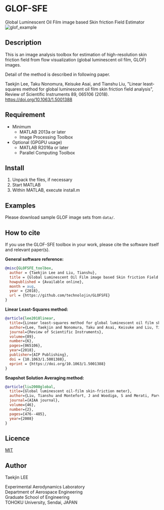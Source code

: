 # GLOF-SFE
Global Luminescent Oil Film image based Skin friction Field Estimator
![glof_example](/glof.jpg)

## Description
This is an image analysis toolbox for estimation of high-resolution skin friction
field from flow visualization (global luminescent oil film, GLOF) images.

Detail of the method is described in following paper.

Taekjin Lee, Taku Nonomura, Keisuke Asai, and Tianshu Liu, "Linear least-squares
method for global luminescent oil film skin friction field analysis", Review of
Scientific Instruments 89, 065106 (2018).
<https://doi.org/10.1063/1.5001388>

## Requirement
* Minimum
  * MATLAB 2013a or later
  * Image Processing Toolbox
* Optional (GPGPU usage)
  * MATLAB R2016a or later
  * Parallel Computing Toolbox

## Install
1. Unpack the files, if necessary
2. Start MATLAB
3. Within MATLAB, execute install.m

## Examples
Please download sample GLOF image sets from `data/`.

## How to cite
If you use the GLOF-SFE toolbox in your work, please cite the software itself and relevant paper(s).

__General software reference:__
``` bibtex
@misc{GLOFSFE_toolbox,
  author = {Taekjin Lee and Liu, Tianshu},
  title = {Global Luminescent Oil Film image based Skin friction Field Estimator},
  howpublished = {Available online},
  month = aug,
  year = {2018},
  url = {https://github.com/technolojin/GLOFSFE}
}
```
__Linear Least-Squares method:__
``` bibtex
@article{lee2018linear,
  title={Linear least-squares method for global luminescent oil film skin friction field analysis},
  author={Lee, Taekjin and Nonomura, Taku and Asai, Keisuke and Liu, Tianshu},
  journal={Review of Scientific Instruments},
  volume={89},
  number={6},
  pages={065106},
  year={2018},
  publisher={AIP Publishing},
  doi = {10.1063/1.5001388},
  eprint = {https://doi.org/10.1063/1.5001388}
}
```
__Snapshot Solution Averaging method:__
``` bibtex
@article{liu2008global,
  title={Global luminescent oil-film skin-friction meter},
  author={Liu, Tianshu and Montefort, J and Woodiga, S and Merati, Parviz and Shen, Lixin},
  journal={AIAA journal},
  volume={46},
  number={2},
  pages={476--485},
  year={2008}
}
```

## Licence
[MIT](./LICENSE)

## Author
Taekjin LEE

Experimental Aerodynamics Laboratory  
Department of Aerospace Engineering  
Graduate School of Engineering  
TOHOKU University, Sendai, JAPAN  
